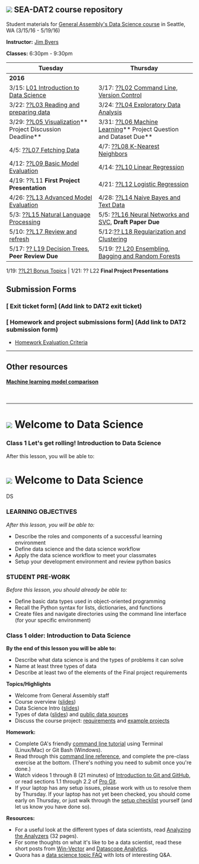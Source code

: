 
## ![](https://ga-dash.s3.amazonaws.com/production/assets/logo-9f88ae6c9c3871690e33280fcf557f33.png) SEA-DAT2 course repository

Student materials for [General Assembly's Data Science course](https://generalassemb.ly/education/data-science/seattle/) in Seattle, WA
(3/15/16 - 5/19/16)

**Instructor:** [Jim Byers](https://www.linkedin.com/profile/view?id=ADEAAAEai9UBI1CGmAPFMYpURJeL9zvxWX6xBqI)

**Classes:** 6:30pm - 9:30pm

Tuesday | Thursday
--- | ---
**2016** | 
| 3/15: [L01 Introduction to Data Science](#class-1-introduction-to-data-science) | 3/17: [??L02 Command Line, Version Control](#class-2-command-line-and-version-control)
3/22: [??L03 Reading and preparing data](#class-3-reading-and-preparing-data) | 3/24: [??L04 Exploratory Data Analysis](#class-4-exploratory-data-analysis)
3/29: [??L05 Visualization](#class-5-visualization)** Project Discussion Deadline** | 3/31: [??L06 Machine Learning](#class-6-machine-learning)** Project Question and Dataset Due**
4/5: [??L07 Fetching Data](#class-7-fetching-data) | 4/7: [??L08 K-Nearest Neighbors](#class-8-k-nearest-neighbors)
4/12: [??L09 Basic Model Evaluation](#class-9-basic-model-evaluation) | 4/14: [??L10 Linear Regression](#class-10-linear-regression)
4/19:  ??L11 **First Project Presentation** | 4/21: [??L12 Logistic Regression](#class-12-logistic-regression)
4/26: [??L13 Advanced Model Evaluation](#class-13-advanced-model-evaluation) | 4/28: [??L14 Naive Bayes and Text Data](#class-14-naive-bayes-and-text-data)
5/3: [??L15  Natural Language Processing](#class-15-natural-language-processing) | 5/5: [??L16 Neural Networks and SVC](#class-16-neural-networks-and-svc), **Draft Paper Due**
5/10: [??L17 Review and refresh](#class-17-review-and-refresh) | 5/12:[?? L18 Regularization and<br>Clustering](#class-18-regularization-and-clustering) 
5/17: [?? L19 Decision Trees](#class-19-decision-trees), **Peer Review Due** | 5/19: [ ?? L20 Ensembling, Bagging and Random Forests](#class-20-ensembling)


1/19: [??L21 Bonus Topics](#class-21-bonus-topics) | 1/21: ?? L22 **Final Project Presentations**
&nbsp;
## Submission Forms

### [      Exit ticket form]  (Add link to DAT2 exit ticket)
<!--
(https://docs.google.com/a/generalassemb.ly/forms/d/10L0tgB2X70bIHAzb1d0_4guWmCEqxavhQAHM1t1I4-Y/viewform)
-->
### [      Homework and project submissions form] (Add link to DAT2 submission form)
<!--
(https://docs.google.com/forms/d/1S82LIibhiG2olZQb2C7iboqN5rb8wB6mQLFBg992eh4/viewform?usp=send_form)
-->
* [Homework Evaluation Criteria](https://docs.google.com/spreadsheets/d/19XaVllCETEWyROSMHIShVWgUqK-kbZkvSeCzjK7yezI/edit?usp=sharing)
 &nbsp;

-----

## Other resources

<!--
#### [Machine learning estimator selection - a diagram](http://3.bp.blogspot.com/-dofu6J0sZ8o/UrctKb69QdI/AAAAAAAADfg/79ewPecn5XU/s1600/scikit-learn-flow-chart.jpg)
-->

#### [Machine learning model comparison](/other/model_comparison.md)
 &nbsp;

-----
# ![](https://ga-dash.s3.amazonaws.com/production/assets/logo-9f88ae6c9c3871690e33280fcf557f33.png) Welcome to Data Science

### Class 1  Let's get rolling! Introduction to Data Science

After this lesson, you will be able to:

# ![](https://ga-dash.s3.amazonaws.com/production/assets/logo-9f88ae6c9c3871690e33280fcf557f33.png) Welcome to Data Science 
DS

### LEARNING OBJECTIVES
*After this lesson, you will be able to:*

- Describe the roles and components of a successful learning environment
- Define data science and the data science workflow
- Apply the data science workflow to meet your classmates
- Setup your development environment and review python basics

### STUDENT PRE-WORK
*Before this lesson, you should already be able to:*

- Define basic data types used in object-oriented programming
- Recall the Python syntax for lists, dictionaries, and functions
- Create files and navigate directories using the command line interface (for your specific environment)




### Class 1  older: Introduction to Data Science

**By the end of this lesson you will be able to:**

* Describe what data science is and the types of problems it can solve
* Name at least three types of data
* Describe at least two of the elements of the Final project requirements

**Topics/Highlights**
* Welcome from General Assembly staff
* Course overview ([slides](slides/01_course_overview.pdf))
* Data Science Intro ([slides](slides/01_data_science_intro.pdf))
* Types of data ([slides](slides/01_types_of_data.pdf)) and [public data sources](project/public_data.md)
* Discuss the course project: [requirements](project/README.md) and [example projects](/project/project_examples/README.md)

**Homework:**
* Complete GA's friendly [command line tutorial](http://generalassembly.github.io/prework/command-line/#/) using Terminal (Linux/Mac) or Git Bash (Windows).
* Read through this [command line reference](code/02_command_line_basics.md), and complete the pre-class exercise at the bottom. (There's nothing you need to submit once you're done.)
* Watch videos 1 through 8 (21 minutes) of [Introduction to Git and GitHub](https://www.youtube.com/playlist?list=PL5-da3qGB5IBLMp7LtN8Nc3Efd4hJq0kD), or read sections 1.1 through 2.2 of [Pro Git](http://git-scm.com/book/en/v2).
* If your laptop has any setup issues, please work with us to resolve them by Thursday. If your laptop has not yet been checked, you should come early on Thursday, or just walk through the [setup checklist](other/setup_checklist.md) yourself (and let us know you have done so).

**Resources:**
* For a useful look at the different types of data scientists, read [Analyzing the Analyzers](http://cdn.oreillystatic.com/oreilly/radarreport/0636920029014/Analyzing_the_Analyzers.pdf) (32 pages).
* For some thoughts on what it's like to be a data scientist, read these short posts from [Win-Vector](http://www.win-vector.com/blog/2012/09/on-being-a-data-scientist/) and [Datascope Analytics](http://datascopeanalytics.com/what-we-think/2014/07/31/six-qualities-of-a-great-data-scientist).
* Quora has a [data science topic FAQ](https://www.quora.com/Data-Science) with lots of interesting Q&A.

<!--
-----

### Class 2: Command Line and Version Control

**By the end of this lesson you will be able to:**
* clone a Githib repository to your laptop
* synch your local files with your GitHub repository using git add, commit, push and pull
* use more advanced command line commands such as Grep and |

**Topics/Highlights**
* Slack tour
* Review the command line pre-class exercise ([code](code/02_command_line_basics.md))
* Git and GitHub ([slides](slides/02_git_github.pdf))
* Intermediate command line

**Homework:**
* Complete the [command line homework assignment](homework/02_command_line_chipotle.md) with the Chipotle data.
* Review the code from a [beginner](code/00_python_beginner_workshop.py) and an [intermediate](code/00_python_intermediate_workshop.py) Python workshop. If you don't feel comfortable with any of the content (excluding the "requests" and "APIs" sections), you should spend some time this weekend practicing Python:
    * [Introduction to Python](http://introtopython.org/) does a great job explaining Python essentials and includes tons of example code.
    * If you like learning from a book, [Python for Informatics](http://www.pythonlearn.com/html-270/) has useful chapters on strings, lists, and dictionaries.
    * If you prefer interactive exercises, try these lessons from [Codecademy](http://www.codecademy.com/en/tracks/python): "Python Lists and Dictionaries" and "A Day at the Supermarket".
    * If you have more time, try missions 2 and 3 from [DataQuest's Learning Python](https://www.dataquest.io/course/learning-python) course.
    * If you've already mastered these topics and want more of a challenge, try solving [Python Challenge](http://www.pythonchallenge.com/) number 1 (decoding a message) and send me your code in Slack.
* To give you a framework for thinking about your project, watch [What is machine learning, and how does it work?](https://www.youtube.com/watch?v=elojMnjn4kk) (10 minutes). (This is the [IPython notebook](other/scikit-learn_videos/01_machine_learning_intro.ipynb) shown in the video.) Alternatively, read [A Visual Introduction to Machine Learning](http://www.r2d3.us/visual-intro-to-machine-learning-part-1/), which focuses on a specific machine learning model called decision trees.
* **Optional:** Browse through some more [example student projects](/project/project_examples/README.md), which may help to inspire your own project!

**Git and Markdown Resources:**
* [Pro Git](http://git-scm.com/book/en/v2) is an excellent book for learning Git. Read the first two chapters to gain a deeper understanding of version control and basic commands.
* If you want to practice a lot of Git (and learn many more commands), [Git Immersion](http://gitimmersion.com/) looks promising.
* If you want to understand how to contribute on GitHub, you first have to understand [forks and pull requests](http://www.dataschool.io/simple-guide-to-forks-in-github-and-git/).
* [GitRef](http://gitref.org/) is my favorite reference guide for Git commands, and [Git quick reference for beginners](http://www.dataschool.io/git-quick-reference-for-beginners/) is a shorter guide with commands grouped by workflow.
* [Cracking the Code to GitHub's Growth](https://growthhackers.com/growth-studies/github) explains why GitHub is so popular among developers.
* [Markdown Cheatsheet](https://github.com/adam-p/markdown-here/wiki/Markdown-Cheatsheet) provides a thorough set of Markdown examples with concise explanations. GitHub's [Mastering Markdown](https://guides.github.com/features/mastering-markdown/) is a simpler and more attractive guide, but is less comprehensive.

**Command Line Resources:**
* If you want to go much deeper into the command line, [Data Science at the Command Line](http://shop.oreilly.com/product/0636920032823.do) is a great book. The [companion website](http://datascienceatthecommandline.com/) provides installation instructions for a "data science toolbox" (a virtual machine with many more command line tools), as well as a long reference guide to popular command line tools.
* If you want to do more at the command line with CSV files, try out [csvkit](http://csvkit.readthedocs.org/), which can be installed via `pip`.

-----

### Class 3: Reading and Preparing Data

**By the end of this lesson you will be able to:**
 * State use case where you would chose a python dictionary over a list and one case where you would choose a list over a dictionary
 * Use Python to read text file data into a program
 * Use Python to convert the data into a nested list (list of lists)

**Topics/Highlights**
* Review command line homework ([solution](homework/02_command_line_chipotle.md))
* Git and GitHub assorted tips ([slides](slides/02_git_github.pdf))
* Python:
    * Spyder interface
    * Looping exercise
    * File reading with airline safety data, code-along  ([article](http://fivethirtyeight.com/features/should-travelers-avoid-flying-airlines-that-have-had-crashes-in-the-past/), [data](data/airlines.csv), [code](code/03_file_reading.py))
    * Data preparation exercise
    * Walkthrough of Python Chipotle homework assignment ([article](http://www.nytimes.com/interactive/2015/02/17/upshot/what-do-people-actually-order-at-chipotle.html), [data](data/chipotle.tsv), [code](homework/03_python_homework_chipotle.py))

**Homework:**
* Complete the [Python homework assignment](homework/03_python_homework_chipotle.py) with the Chipotle data, add a commented Python script to your GitHub repo, and submit a link using the homework submission form. *You have until Tuesday (11/10) to complete this assignment.* (**Note:** Pandas, which is covered in class 4, should not be used for this assignment.)

**Resources:**
* [Want to understand Python's comprehensions? Think in Excel or SQL](http://blog.lerner.co.il/want-to-understand-pythons-comprehensions-think-like-an-accountant/) may be helpful if you are still confused by list comprehensions.
* [My code isn't working](http://www.tecoed.co.uk/uploads/1/4/2/4/14249012/624506_orig.png) is a great flowchart explaining how to debug Python errors.
* [PEP 8](https://www.python.org/dev/peps/pep-0008/) is Python's "classic" style guide, and is worth a read if you want to write readable code that is consistent with the rest of the Python community.
* If you want to understand Python at a deeper level, Ned Batchelder's [Loop Like A Native](http://nedbatchelder.com/text/iter.html) and [Python Names and Values](http://nedbatchelder.com/text/names1.html) are excellent presentations.

-----

### Class 4: Exploratory Data Analysis
* Pandas ([code](code/04_pandas.py)):
    * MovieLens 100k movie ratings ([data](data/u.user), [data dictionary](http://files.grouplens.org/datasets/movielens/ml-100k-README.txt), [website](http://grouplens.org/datasets/movielens/))
    * Alcohol consumption by country ([data](data/drinks.csv), [article](http://fivethirtyeight.com/datalab/dear-mona-followup-where-do-people-drink-the-most-beer-wine-and-spirits/))
    * Reports of UFO sightings ([data](data/ufo.csv), [website](http://www.nuforc.org/webreports.html))




**Homework:**
* The deadline for discussing your project ideas with an instructor is Tuesday (11/10), and your project question write-up is due Thursday (11/12).
* [Python Chipolte homework assignment](homework/03_python_homework_chipotle.py) is due next Tues before class (11/10). ([article](http://www.nytimes.com/interactive/2015/02/17/upshot/what-do-people-actually-order-at-chipotle.html), [data](data/chipotle.tsv), [code](homework/03_python_homework_chipotle.py)).  Add a commented Python script to your GitHub repo, and submit a link using the homework submission form. (**Note:** Pandas, which is covered in class 4, should not be used for this assignment.)
* Read [How Software in Half of NYC Cabs Generates $5.2 Million a Year in Extra Tips](http://iquantny.tumblr.com/post/107245431809/how-software-in-half-of-nyc-cabs-generates-5-2) for an excellent example of exploratory data analysis.
* Read [Anscombe's Quartet, and Why Summary Statistics Don't Tell the Whole Story](http://data.heapanalytics.com/anscombes-quartet-and-why-summary-statistics-dont-tell-the-whole-story/) for a classic example of why visualization is useful.

**Resources:**
* Browsing or searching the Pandas [API Reference](http://pandas.pydata.org/pandas-docs/stable/api.html) is an excellent way to locate a function even if you don't know its exact name.
* [What I do when I get a new data set as told through tweets](http://simplystatistics.org/2014/06/13/what-i-do-when-i-get-a-new-data-set-as-told-through-tweets/) is a fun (yet enlightening) look at the process of exploratory data analysis.

-----

### Class 5: Visualization
* Python homework with the Chipotle data due
* Part 2 of Exploratory Data Analysis with Pandas
 * Merging dataframes [(code)](code/05_pandas_merge_nb.py)
  * Exercise: merging Seattle Pronto Cycle Share Data Challenge tables
* Visualization with Pandas and Matplotlib [(code)](code/05_pandas_visualization_nb.py)

**Homework:**
* Your project question write-up is due on Thursday.
* Complete the [Pandas homework assignment](/homework/05_pandas_homework_imbd.py) with the [IMDb data](data/imdb_1000.csv). You have until Tuesday (11/17) to complete this assignment.
* If you're not using Anaconda, install the [Jupyter Notebook](http://jupyter.readthedocs.org/en/latest/install.html) (formerly known as the IPython Notebook) using `pip`. (The Jupyter or IPython Notebook is included with Anaconda.)

**Pandas Resources:**
* To learn more Pandas, read this [three-part tutorial](http://www.gregreda.com/2013/10/26/intro-to-pandas-data-structures/), or review these two excellent (but extremely long) notebooks on Pandas: [introduction](https://github.com/fonnesbeck/Bios8366/blob/master/notebooks/Section2_5-Introduction-to-Pandas.ipynb) and [data wrangling](https://github.com/fonnesbeck/Bios8366/blob/master/notebooks/Section2_6-Data-Wrangling-with-Pandas.ipynb).
* If you want to go really deep into Pandas (and NumPy), read the book [Python for Data Analysis](http://shop.oreilly.com/product/0636920023784.do), written by the creator of Pandas.

<!-- * This notebook demonstrates the different types of [joins in Pandas](notebooks/05_pandas_merge.ipynb), for when you need to figure out how to merge two DataFrames. 
* This is a nice, short tutorial on [pivot tables](https://beta.oreilly.com/learning/pivot-tables) in Pandas.
* For working with geospatial data in Python, [GeoPandas](http://geopandas.org/index.html) looks promising. This [tutorial](http://michelleful.github.io/code-blog/2015/04/24/sgmap/) uses GeoPandas (and scikit-learn) to build a "linguistic street map" of Singapore.

**Visualization Resources:**
* Watch [Look at Your Data](https://www.youtube.com/watch?v=coNDCIMH8bk) (18 minutes) for an excellent example of why visualization is useful for understanding your data.
* For more on Pandas plotting, read this [notebook](https://github.com/fonnesbeck/Bios8366/blob/master/notebooks/Section2_7-Plotting-with-Pandas.ipynb) or the [visualization page](http://pandas.pydata.org/pandas-docs/stable/visualization.html) from the official Pandas documentation.
* To learn how to customize your plots further, browse through this [notebook on matplotlib](https://github.com/fonnesbeck/Bios8366/blob/master/notebooks/Section2_4-Matplotlib.ipynb) or this [similar notebook](https://github.com/jrjohansson/scientific-python-lectures/blob/master/Lecture-4-Matplotlib.ipynb).
* Read [Overview of Python Visualization Tools](http://pbpython.com/visualization-tools-1.html) for a useful comparison of Matplotlib, Pandas, Seaborn, ggplot, Bokeh, Pygal, and Plotly.
* To explore different types of visualizations and when to use them, [Choosing a Good Chart](http://extremepresentation.typepad.com/files/choosing-a-good-chart-09.pdf) and [The Graphic Continuum](http://www.coolinfographics.com/storage/post-images/The-Graphic-Continuum-POSTER.jpg) are nice one-page references, and the interactive [R Graph Catalog](http://shiny.stat.ubc.ca/r-graph-catalog/) has handy filtering capabilities.
* This [PowerPoint presentation](http://www2.research.att.com/~volinsky/DataMining/Columbia2011/Slides/Topic2-EDAViz.ppt) from Columbia's Data Mining class contains lots of good advice for properly using different types of visualizations.
* [Harvard's Data Science course](http://cs109.github.io/2014/) includes an excellent lecture on [Visualization Goals, Data Types, and Statistical Graphs](http://cm.dce.harvard.edu/2015/01/14328/L03/screen_H264LargeTalkingHead-16x9.shtml) (83 minutes), for which the [slides](https://docs.google.com/file/d/0B7IVstmtIvlHLTdTbXdEVENoRzQ/edit) are also available.

-----

### Class 6: Machine Learning
**Topics/Highlights:**
* Part 2 of Visualization with Pandas and Matplotlib ([notebook](notebooks/05_pandas_visualization.ipynb))
* Brief introduction to the Jupyter/IPython Notebook
* "Human learning" exercise:
    * [ipython notebook](notebooks/06_human_learning_iris.ipynb)
    * [Iris dataset](http://archive.ics.uci.edu/ml/datasets/Iris) hosted by the UCI Machine Learning Repository
    * [Iris photo](http://sebastianraschka.com/Images/2014_python_lda/iris_petal_sepal.png)
* Introduction to machine learning

**Homework:**
* Complete the [Pandas homework assignment]. You have until Tuesday (11/17) to complete this assignment.
* **Optional:** Complete the bonus exercise listed in the [human learning notebook](notebooks/06_human_learning_iris.ipynb). It will take the place of any one homework you miss, past or future! This is due on Tues 11/17.
* If you're not using Anaconda, install [requests](http://www.python-requests.org/en/latest/user/install/) and [Beautiful Soup 4](http://www.crummy.com/software/BeautifulSoup/bs4/doc/#installing-beautiful-soup) using `pip`. (Both of these packages are included with Anaconda.)

**Machine Learning Resources:**
* For a very quick summary of the key points about machine learning, watch [What is machine learning, and how does it work?](https://www.youtube.com/watch?v=elojMnjn4kk) (10 minutes) or read the [associated notebook](https://github.com/justmarkham/scikit-learn-videos/blob/master/01_machine_learning_intro.ipynb).
* For a more in-depth introduction to machine learning, read section 2.1 (14 pages) of Hastie and Tibshirani's excellent book, [An Introduction to Statistical Learning](http://www-bcf.usc.edu/~gareth/ISL/). (It's a free PDF download!)
* The [Learning Paradigms](http://work.caltech.edu/library/014.html) video (13 minutes) from [Caltech's Learning From Data course](http://work.caltech.edu/telecourse.html) provides a nice comparison of supervised versus unsupervised learning, as well as an introduction to "reinforcement learning".
* [Real-World Active Learning](https://beta.oreilly.com/ideas/real-world-active-learning) is a readable and thorough introduction to "active learning", a variation of machine learning in which humans label only the most "important" observations.
* For a preview of some of the machine learning content we will cover during the course, read Sebastian Raschka's [overview of the supervised learning process](https://github.com/rasbt/pattern_classification/blob/master/machine_learning/supervised_intro/introduction_to_supervised_machine_learning.md).
* [Data Science, Machine Learning, and Statistics: What is in a Name?](http://www.win-vector.com/blog/2013/04/data-science-machine-learning-and-statistics-what-is-in-a-name/) discusses the differences between these (and other) terms.
* [The Emoji Translation Project](https://www.kickstarter.com/projects/fred/the-emoji-translation-project) is a really fun application of machine learning.
* Look up the [characteristics of your zip code](http://www.esri.com/landing-pages/tapestry/), and then read about the [67 distinct segments](http://doc.arcgis.com/en/esri-demographics/data/tapestry-segmentation.htm) in detail.

**IPython Notebook Resources:**
* For a recap of the IPython Notebook introduction (and a preview of scikit-learn), watch [scikit-learn and the IPython Notebook](https://www.youtube.com/watch?v=IsXXlYVBt1M) (15 minutes) or read the [associated notebook](https://github.com/justmarkham/scikit-learn-videos/blob/master/02_machine_learning_setup.ipynb).
* If you would like to learn the IPython Notebook, the official [Notebook tutorials](https://github.com/jupyter/notebook/blob/master/docs/source/examples/Notebook/Examples%20and%20Tutorials%20Index.ipynb) are useful.
* This [Reddit discussion](https://www.reddit.com/r/Python/comments/3be5z2/do_you_prefer_ipython_notebook_over_ipython/) compares the relative strengths of the IPython Notebook and Spyder.

-----

### Class 7: Fetching Data

**After this lesson you will be able to:**
* Articulate what JSON, APIs and Web scraping are and how they help us fetch data
* Retrieve data from a website using the site’s APIs
* Scrape a web page to extract data

**Topics/Highlights:**
* Pandas homework with the IMDb data due ([code](homework/05_pandas_homework_imbd.py))
* Optional "human learning" exercise with the iris data due ([code](notebooks/06_human_learning_iris.ipynb))
* Fetching data through APIs
    * [APIs - key concepts (slides)](/slides/07_APIs_and_web_scraping.pdf) and [The OMDb API - omdbapi.com](http://www.omdbapi.com/)
    * Code along - Access APIs on omdbapi.com [(code)](code/07_api.py)
     * Exercise - Retrieve US Census language stats though APIs
     * [Census.gov language statistics page with API description](http://www.census.gov/data/developers/data-sets/language-stats.html)
* Grabbing data using Web scraping ([code](code/07_web_scraping.py))
    * [APIs - key concepts (slides)](/slides/07_APIs_and_web_scraping.pdf)
    * [IMDb: robots.txt](http://www.imdb.com/robots.txt)
    * [Example web page](data/example.html)
    * [IMDb: The Shawshank Redemption](http://www.imdb.com/title/tt0111161/)


**Homework:**
* **Optional:** Complete the homework exercise listed in the [web scraping code](code/07_web_scraping.py). It will take the place of any one homework you miss, past or future! This is due on Monday (11/23).
* **Optional:** If you're not using Anaconda, [install Seaborn](http://stanford.edu/~mwaskom/software/seaborn/installing.html) using `pip`. If you're using Anaconda, install Seaborn by running `conda install seaborn` at the command line. (Note that some students in past courses have had problems with Anaconda after installing Seaborn.)

**API Resources:**
* This Python script to [query the U.S. Census API](https://github.com/laurakurup/census-api) was created by a former DAT student. It's a bit more complicated than the example we used in class, it's very well commented, and it may provide a useful framework for writing your own code to query APIs.
* [Mashape](https://www.mashape.com/explore) and [Apigee](https://apigee.com/providers) allow you to explore tons of different APIs. Alternatively, a [Python API wrapper](http://www.pythonforbeginners.com/api/list-of-python-apis) is available for many popular APIs.
* The [Data Science Toolkit](http://www.datasciencetoolkit.org/) is a collection of location-based and text-related APIs.
* [API Integration in Python](https://realpython.com/blog/python/api-integration-in-python/) provides a very readable introduction to REST APIs.
* Microsoft's [Face Detection API](https://www.projectoxford.ai/demo/face#detection), which powers [How-Old.net](http://how-old.net/), is a great example of how a machine learning API can be leveraged to produce a compelling web application.

**Web Scraping Resources:**
* The [Beautiful Soup documentation](http://www.crummy.com/software/BeautifulSoup/bs4/doc/) is incredibly thorough, but is hard to use as a reference guide. However, the section on [specifying a parser](http://www.crummy.com/software/BeautifulSoup/bs4/doc/#specifying-the-parser-to-use) may be helpful if Beautiful Soup appears to be parsing a page incorrectly.
* For more Beautiful Soup examples and tutorials, see [Web Scraping 101 with Python](http://www.gregreda.com/2013/03/03/web-scraping-101-with-python/), a former DAT student's well-commented notebook on [scraping Craigslist](https://github.com/Alexjmsherman/DataScience_GeneralAssembly/blob/master/Final_Project/1.%20Final_Project_Data%20Scraping.ipynb), this [notebook](http://web.stanford.edu/~zlotnick/TextAsData/Web_Scraping_with_Beautiful_Soup.html) from Stanford's Text As Data course, and this [notebook](https://github.com/cs109/2014/blob/master/lectures/2014_09_23-lecture/data_scraping_transcript.ipynb) and associated [video](http://cm.dce.harvard.edu/2015/01/14328/L07/screen_H264LargeTalkingHead-16x9.shtml) from Harvard's Data Science course.
* For a much longer web scraping tutorial covering Beautiful Soup, lxml, XPath, and Selenium, watch [Web Scraping with Python](https://www.youtube.com/watch?v=p1iX0uxM1w8) (3 hours 23 minutes) from PyCon 2014. The [slides](https://docs.google.com/presentation/d/1uHM_esB13VuSf7O1ScGueisnrtu-6usGFD3fs4z5YCE/edit#slide=id.p) and [code](https://github.com/kjam/python-web-scraping-tutorial) are also available.
* For more complex web scraping projects, [Scrapy](http://scrapy.org/) is a popular application framework that works with Python. It has excellent [documentation](http://doc.scrapy.org/en/1.0/index.html), and here's a [tutorial](https://github.com/rdempsey/ddl-data-wrangling) with detailed slides and code.
* [robotstxt.org](http://www.robotstxt.org/robotstxt.html) has a concise explanation of how to write (and read) the `robots.txt` file.
* [import.io](https://import.io/) and [Kimono](https://www.kimonolabs.com/) claim to allow you to scrape websites without writing any code.
* [How a Math Genius Hacked OkCupid to Find True Love](http://www.wired.com/2014/01/how-to-hack-okcupid/all/) and [How Netflix Reverse Engineered Hollywood](http://www.theatlantic.com/technology/archive/2014/01/how-netflix-reverse-engineered-hollywood/282679/?single_page=true) are two fun examples of how web scraping has been used to build interesting datasets.

-----

### Class 8: K-Nearest Neighbors
* Part 2 - Grabbing more data using Web scraping ([code](code/07_web_scraping.py))
    * [Web sraping - key concepts (slides)](/slides/07_APIs_and_web_scraping.pdf)
    * [IMDb: The Shawshank Redemption](http://www.imdb.com/title/tt0111161/)
* K-nearest neighbors (KNN) and scikit-learn ([notebook](notebooks/08_knn_sklearn.ipynb))
* Exercise with NBA player data ([notebook](notebooks/08_nba_knn.ipynb), [data](/data/NBA_players_2015.csv), [data dictionary](/slides/07_nba_paper.pdf))


**Homework:**
* Quick Pandas exercise ([notebook](notebooks/08_pandas_review.ipynb)).  Complete this exercise to sharpen your understanding of dataframes.
* Reading assignment on the [bias-variance tradeoff](homework/09_bias_variance.md)
* Read Kevin's [introduction to reproducibility](http://www.dataschool.io/reproducibility-is-not-just-for-researchers/), read Jeff Leek's [guide to creating a reproducible analysis](https://github.com/jtleek/datasharing), and watch this related [Colbert Report video](http://thecolbertreport.cc.com/videos/dcyvro/austerity-s-spreadsheet-error) (8 minutes).
* Work on your project... your first project presentation is in less than two weeks!

**KNN Resources:**
* For a recap of the key points about KNN and scikit-learn, watch [Getting started in scikit-learn with the famous iris dataset](https://www.youtube.com/watch?v=hd1W4CyPX58) (15 minutes) and [Training a machine learning model with scikit-learn](https://www.youtube.com/watch?v=RlQuVL6-qe8) (20 minutes).
* KNN supports [distance metrics](http://scikit-learn.org/stable/modules/generated/sklearn.neighbors.DistanceMetric.html) other than Euclidean distance, such as [Mahalanobis distance](http://stats.stackexchange.com/questions/62092/bottom-to-top-explanation-of-the-mahalanobis-distance), which [takes the scale of the data into account](http://blogs.sas.com/content/iml/2012/02/15/what-is-mahalanobis-distance.html).
* [A Detailed Introduction to KNN](https://saravananthirumuruganathan.wordpress.com/2010/05/17/a-detailed-introduction-to-k-nearest-neighbor-knn-algorithm/) is a bit dense, but provides a more thorough introduction to KNN and its applications.
* This lecture on [Image Classification](http://cs231n.github.io/classification/) shows how KNN could be used for detecting similar images, and also touches on topics we will cover in future classes (hyperparameter tuning and cross-validation).
* Some applications for which KNN is well-suited are [object recognition](http://vlm1.uta.edu/~athitsos/nearest_neighbors/), [satellite image enhancement](http://land.umn.edu/documents/FS6.pdf), [document categorization](http://www.ceng.metu.edu.tr/~e120321/paper.pdf), and [gene expression analysis](http://citeseerx.ist.psu.edu/viewdoc/summary?doi=10.1.1.208.993).

**Seaborn Resources:**
* To get started with Seaborn for visualization, the official website has a series of [detailed tutorials](http://web.stanford.edu/~mwaskom/software/seaborn/tutorial.html) and an [example gallery](http://web.stanford.edu/~mwaskom/software/seaborn/examples/index.html).
* [Data visualization with Seaborn](https://beta.oreilly.com/learning/data-visualization-with-seaborn) is a quick tour of some of the popular types of Seaborn plots.
* [Visualizing Google Forms Data with Seaborn](http://pbpython.com/pandas-google-forms-part2.html) and [How to Create NBA Shot Charts in Python](http://savvastjortjoglou.com/nba-shot-sharts.html) are both good examples of Seaborn usage on real-world data.

-----

### Class 9: Basic Model Evaluation
* Optional web scraping homework due ([solution](code/07_web_scraping.py#L136))
* Reproducibility
    * Discuss assigned readings: [introduction](http://www.dataschool.io/reproducibility-is-not-just-for-researchers/), [Colbert Report video](http://thecolbertreport.cc.com/videos/dcyvro/austerity-s-spreadsheet-error), [cabs article](http://iquantny.tumblr.com/post/107245431809/how-software-in-half-of-nyc-cabs-generates-5-2), [Tweet](https://twitter.com/jakevdp/status/519563939177197571), [creating a reproducible analysis](https://github.com/jtleek/datasharing)
    * Examples: [Classic rock](https://github.com/fivethirtyeight/data/tree/master/classic-rock), [student project 1](https://github.com/jwknobloch/DAT4_final_project), [student project 2](https://github.com/justmarkham/DAT4-students/tree/master/Jonathan_Bryan/Project_Files)
* Discuss the reading assignment on the [bias-variance tradeoff](homework/09_bias_variance.md)
* * Exploring the bias-variance tradeoff ([notebook](notebooks/08_bias_variance.ipynb)) 
* Model evaluation using train/test split ([notebook](notebooks/09_model_evaluation.ipynb))
* Exploring the scikit-learn documentation: [module reference](http://scikit-learn.org/stable/modules/classes.html), [user guide](http://scikit-learn.org/stable/user_guide.html), class and function documentation

**Homework:**
* Watch [Data science in Python](https://www.youtube.com/watch?v=3ZWuPVWq7p4) (35 minutes) for an introduction to linear regression (and a review of other course content), or at the very least, read through the [associated notebook](https://github.com/justmarkham/scikit-learn-videos/blob/master/06_linear_regression.ipynb).
* **Optional:** For another introduction to linear regression, watch [The Easiest Introduction to Regression Analysis](https://www.youtube.com/watch?v=k_OB1tWX9PM) (14 minutes).

**Model Evaluation Resources:**
* For a recap of some of the key points from today's lesson, watch [Comparing machine learning models in scikit-learn](https://www.youtube.com/watch?v=0pP4EwWJgIU) (27 minutes).
* For another explanation of training error versus testing error, the bias-variance tradeoff, and train/test split (also known as the "validation set approach"), watch Hastie and Tibshirani's video on [estimating prediction error](https://www.youtube.com/watch?v=_2ij6eaaSl0&t=2m34s) (12 minutes, starting at 2:34).
* Caltech's Learning From Data course includes a fantastic video on [visualizing bias and variance](http://work.caltech.edu/library/081.html) (15 minutes).
* [Random Test/Train Split is Not Always Enough](http://www.win-vector.com/blog/2015/01/random-testtrain-split-is-not-always-enough/) explains why random train/test split may not be a suitable model evaluation procedure if your data has a significant time element.

**Reproducibility Resources:**
* [What We've Learned About Sharing Our Data Analysis](https://source.opennews.org/en-US/articles/what-weve-learned-about-sharing-our-data-analysis/) includes tips from BuzzFeed News about how to publish a reproducible analysis.
* [Software development skills for data scientists](http://treycausey.com/software_dev_skills.html) discusses the importance of writing functions and proper code comments (among other skills), which are highly useful for creating a reproducible analysis.
* [Data science done well looks easy - and that is a big problem for data scientists](http://simplystatistics.org/2015/03/17/data-science-done-well-looks-easy-and-that-is-a-big-problem-for-data-scientists/) explains how a reproducible analysis demonstrates all of the work that goes into proper data science.

-----

### Class 10: Linear Regression
* Machine learning exercise ([article](http://blog.dominodatalab.com/10-interesting-uses-of-data-science/))
* Linear regression ([notebook](notebooks/10_linear_regression.ipynb))
    * [Capital Bikeshare dataset](data/bikeshare.csv) used in a Kaggle competition
    * [Data dictionary](https://www.kaggle.com/c/bike-sharing-demand/data)
* Why we should examine data well before building a model: Anscombes_Quartet [(notebook)](notebooks/10_Anscombes_Quartet.ipynb)
* Feature engineering example: [Predicting User Engagement in Corporate Collaboration Network](https://github.com/mikeyea/DAT7_project/blob/master/final%20project/Class_Presention_MYea.ipynb)

**Homework:**
* Your first project presentation is on Thursday (12/3)! Please submit a link to your project repository (with slides, code, data, and visualizations) by 6pm on Tuesday.
* Complete the [homework assignment](homework/10_yelp_votes_homework.ipynb) with the [Yelp data](data/yelp.csv). This is due on Tuesday (12/8).

**Linear Regression Resources:**
* To go much more in-depth on linear regression, read Chapter 3 of [An Introduction to Statistical Learning](http://www-bcf.usc.edu/~gareth/ISL/). Alternatively, watch the [related videos](http://www.dataschool.io/15-hours-of-expert-machine-learning-videos/) or read Kevin Markhams [quick reference guide](http://www.dataschool.io/applying-and-interpreting-linear-regression/) to the key points in that chapter.
* This [introduction to linear regression](http://people.duke.edu/~rnau/regintro.htm) is more detailed and mathematically thorough, and includes lots of good advice.
* This is a relatively quick post on the [assumptions of linear regression](http://pareonline.net/getvn.asp?n=2&v=8).
* Setosa has an [interactive visualization](http://setosa.io/ev/ordinary-least-squares-regression/) of linear regression.

<!--
* For a brief introduction to confidence intervals, hypothesis testing, p-values, and R-squared, as well as a comparison between scikit-learn code and [Statsmodels](http://statsmodels.sourceforge.net/) code, read my [DAT7 lesson on linear regression](https://github.com/justmarkham/DAT7/blob/master/notebooks/10_linear_regression.ipynb). 

* Here is a useful explanation of [confidence intervals](http://www.quora.com/What-is-a-confidence-interval-in-laymans-terms/answer/Michael-Hochster) from Quora.
* [Hypothesis Testing: The Basics](http://20bits.com/article/hypothesis-testing-the-basics) provides a nice overview of the topic, and John Rauser's talk on [Statistics Without the Agonizing Pain](https://www.youtube.com/watch?v=5Dnw46eC-0o) (12 minutes) gives a great explanation of how the null hypothesis is rejected.
* Earlier this year, a major scientific journal banned the use of p-values:
    * Scientific American has a nice [summary](http://www.scientificamerican.com/article/scientists-perturbed-by-loss-of-stat-tools-to-sift-research-fudge-from-fact/) of the ban.
    * This [response](http://www.nature.com/news/statistics-p-values-are-just-the-tip-of-the-iceberg-1.17412) to the ban in Nature argues that "decisions that are made earlier in data analysis have a much greater impact on results".
    * Andrew Gelman has a readable [paper](http://www.stat.columbia.edu/~gelman/research/unpublished/p_hacking.pdf) in which he argues that "it's easy to find a p < .05 comparison even if nothing is going on, if you look hard enough".
    * [Science Isn't Broken](http://fivethirtyeight.com/features/science-isnt-broken/) includes a neat tool that allows you to "p-hack" your way to "statistically significant" results.
* [Accurately Measuring Model Prediction Error](http://scott.fortmann-roe.com/docs/MeasuringError.html) compares adjusted R-squared, AIC and BIC, train/test split, and cross-validation.

**Other Resources:**
* Section 3.3.1 of [An Introduction to Statistical Learning](http://www-bcf.usc.edu/~gareth/ISL/) (4 pages) has a great explanation of dummy encoding for categorical features.
* Kaggle has some nice [visualizations of the bikeshare data](https://www.kaggle.com/c/bike-sharing-demand/scripts?outputType=Visualization) we used today.

-----


### Class 11: First Project Presentation
* Project presentations!

**Homework:**
* Watch Rahul Patwari's videos on [probability](https://www.youtube.com/watch?v=o4QmoNfW3bI) (5 minutes) and [odds](https://www.youtube.com/watch?v=GxbXQjX7fC0) (8 minutes) if you're not comfortable with either of those terms.
* Read these excellent articles from BetterExplained: [An Intuitive Guide To Exponential Functions & e](http://betterexplained.com/articles/an-intuitive-guide-to-exponential-functions-e/) and [Demystifying the Natural Logarithm (ln)](http://betterexplained.com/articles/demystifying-the-natural-logarithm-ln/). Then, review this [brief summary](notebooks/12_e_log_examples.ipynb) of exponential functions and logarithms.

-----

### Class 12: Logistic Regression
* Yelp votes homework due ([notebook](homework/10_yelp_votes_homework.ipynb))
* Logistic regression ([notebook](notebooks/12_logistic_regression.ipynb))
    * [Glass identification dataset](https://archive.ics.uci.edu/ml/datasets/Glass+Identification)
* Exercise with Titanic data ([notebook](notebooks/12_titanic_confusion.ipynb), [data](data/titanic.csv), [data dictionary](https://www.kaggle.com/c/titanic/data))
* Confusion matrix ([slides](slides/12_confusion_matrix.pdf), [notebook](notebooks/12_titanic_confusion.ipynb))

**Homework:**
* If you aren't yet comfortable with all of the confusion matrix terminology, watch Rahul Patwari's videos on [Intuitive sensitivity and specificity](https://www.youtube.com/watch?v=U4_3fditnWg) (9 minutes) and [The tradeoff between sensitivity and specificity](https://www.youtube.com/watch?v=vtYDyGGeQyo) (13 minutes).
* Video/reading assignment on [ROC curves and AUC](homework/13_roc_auc.md)
* Video/reading assignment on [cross-validation](homework/13_cross_validation.md)

**Logistic Regression Resources:**
* To go deeper into logistic regression, read the first three sections of Chapter 4 of [An Introduction to Statistical Learning](http://www-bcf.usc.edu/~gareth/ISL/), or watch the [first three videos](http://www.dataschool.io/15-hours-of-expert-machine-learning-videos/) (30 minutes) from that chapter.
* For a math-ier explanation of logistic regression, watch the first seven videos (71 minutes) from week 3 of Andrew Ng's [machine learning course](https://www.coursera.org/learn/machine-learning/home/info), or read the [related lecture notes](http://www.holehouse.org/mlclass/06_Logistic_Regression.html) compiled by a student.
* For more on interpreting logistic regression coefficients, read this excellent [guide](http://www.ats.ucla.edu/stat/mult_pkg/faq/general/odds_ratio.htm) by UCLA's IDRE and these [lecture notes](http://www.unm.edu/~schrader/biostat/bio2/Spr06/lec11.pdf) from the University of New Mexico.
* The scikit-learn documentation has a nice [explanation](http://scikit-learn.org/stable/modules/calibration.html) of what it means for a predicted probability to be calibrated.
* [Supervised learning superstitions cheat sheet](http://ryancompton.net/assets/ml_cheat_sheet/supervised_learning.html) is a very nice comparison of four classifiers we cover in the course (logistic regression, decision trees, KNN, Naive Bayes) and one classifier we do not cover (Support Vector Machines).

**Confusion Matrix Resources:**
* Kevin Markham's [simple guide to confusion matrix terminology](http://www.dataschool.io/simple-guide-to-confusion-matrix-terminology/) may be useful to you as a reference.
* This blog post about [Amazon Machine Learning](https://aws.amazon.com/blogs/aws/amazon-machine-learning-make-data-driven-decisions-at-scale/) contains a neat [graphic](https://media.amazonwebservices.com/blog/2015/ml_adjust_model_1.png) showing how classification threshold affects different evaluation metrics.
* This notebook (from another DAT course) explains [how to calculate "expected value"](https://github.com/podopie/DAT18NYC/blob/master/classes/13-expected_value_cost_benefit_analysis.ipynb) from a confusion matrix by treating it as a cost-benefit matrix.

-----

### Class 13: Advanced Model Evaluation
* Data preparation ([notebook](notebooks/13_advanced_model_evaluation.ipynb))
    * Handling missing values
    * Handling categorical features (review)
* ROC curves and AUC
    * Discuss the [video/reading assignment](homework/13_roc_auc.md)
    * Exercise: drawing an ROC curve ([slides](slides/13_drawing_roc.pdf))
    * Return to the main notebook
* Cross-validation
    * Discuss the [video/reading assignment](homework/13_cross_validation.md) and associated [notebook](notebooks/13_cross_validation.ipynb)
    * Return to the main notebook
* Exercise with bank marketing data ([notebook](notebooks/13_bank_exercise.ipynb), [data](data/bank-additional.csv), [data dictionary](https://archive.ics.uci.edu/ml/datasets/Bank+Marketing))

**Homework:**
* Reading assignment on [spam filtering](homework/14_spam_filtering.md)
* Read these [Introduction to Probability](https://docs.google.com/presentation/d/1cM2dVbJgTWMkHoVNmYlB9df6P2H8BrjaqAcZTaLe9dA/edit#slide=id.gfc3caad2_00) slides, or skim section 2.1 of the [OpenIntro Statistics textbook](https://www.openintro.org/stat/textbook.php?stat_book=os) (12 pages). Pay specific attention to the following terms: probability, mutually exclusive, sample space, independent.
* **Optional:** Try to gain an understanding of conditional probability from this [visualization](http://setosa.io/conditional/).
* **Optional:** For an intuitive introduction to Bayes' theorem, read these posts on [wealth and happiness](http://www.quora.com/What-is-an-intuitive-explanation-of-Bayes-Rule/answer/Michael-Hochster), [ducks](https://planspacedotorg.wordpress.com/2014/02/23/bayes-rule-for-ducks/), or [legos](http://www.countbayesie.com/blog/2015/2/18/bayes-theorem-with-lego).

**ROC Resources:**
* Rahul Patwari has a great video on [ROC Curves](https://www.youtube.com/watch?v=21Igj5Pr6u4) (12 minutes).
* [An introduction to ROC analysis](http://people.inf.elte.hu/kiss/13dwhdm/roc.pdf) is a very readable paper on the topic.
* ROC curves can be used across a wide variety of applications, such as [comparing different feature sets](http://research.microsoft.com/pubs/205472/aisec10-leontjeva.pdf) for detecting fraudulent Skype users, and [comparing different classifiers](http://www.cse.ust.hk/nevinZhangGroup/readings/yi/Bradley_PR97.pdf) on a number of popular datasets.

**Cross-Validation Resources:**
* For more on cross-validation, read section 5.1 of [An Introduction to Statistical Learning](http://www-bcf.usc.edu/~gareth/ISL/) (11 pages) or watch the related videos: [K-fold and leave-one-out cross-validation](https://www.youtube.com/watch?v=nZAM5OXrktY) (14 minutes), [cross-validation the right and wrong ways](https://www.youtube.com/watch?v=S06JpVoNaA0) (10 minutes).
* If you want to understand the different variations of cross-validation, this [paper](http://www.jcheminf.com/content/pdf/1758-2946-6-10.pdf) examines and compares them in detail.
* To learn how to use [GridSearchCV and RandomizedSearchCV](http://scikit-learn.org/stable/modules/grid_search.html) for parameter tuning, watch [How to find the best model parameters in scikit-learn](https://www.youtube.com/watch?v=Gol_qOgRqfA) (28 minutes) or read the [associated notebook](https://github.com/justmarkham/scikit-learn-videos/blob/master/08_grid_search.ipynb).

**Other Resources:**
* scikit-learn has extensive documentation on [model evaluation](http://scikit-learn.org/stable/modules/model_evaluation.html).
* [Counterfactual evaluation of machine learning models](https://www.youtube.com/watch?v=QWCSxAKR-h0) (45 minutes) is an excellent talk about the sophisticated way in which Stripe evaluates its fraud detection model. (These are the associated [slides](http://www.slideshare.net/MichaelManapat/counterfactual-evaluation-of-machine-learning-models).)
* [Visualizing Machine Learning Thresholds to Make Better Business Decisions](http://blog.insightdatalabs.com/visualizing-classifier-thresholds/) demonstrates how visualizing precision, recall, and "queue rate" at different thresholds can help you to maximize the business value of your classifier.

-----

### Class 14: Naive Bayes and Text Data
* Conditional probability and Bayes' theorem
    * [Slides](slides/14_bayes_theorem.pdf) (adapted from [Visualizing Bayes' theorem](http://oscarbonilla.com/2009/05/visualizing-bayes-theorem/))
    * Applying Bayes' theorem to iris classification ([notebook](notebooks/14_bayes_theorem_iris.ipynb))
* Naive Bayes classification
    * [Slides](slides/14_naive_bayes.pdf)
    * Spam filtering example ([notebook](notebooks/14_naive_bayes_spam.ipynb))
* Applying Naive Bayes to text data in scikit-learn ([notebook](notebooks/14_text_data_sklearn.ipynb))
    * [CountVectorizer](http://scikit-learn.org/stable/modules/generated/sklearn.feature_extraction.text.CountVectorizer.html) documentation
    * SMS messages: [data](data/sms.tsv), [data dictionary](https://archive.ics.uci.edu/ml/datasets/SMS+Spam+Collection)

**Homework:**
* Complete this new [homework assignment](homework/14_yelp_review_text.md) with the [Yelp data](data/yelp.csv). This is due on Tuesday (12/22).
* Confirm that you have [TextBlob](https://textblob.readthedocs.org/) installed by running `import textblob` from within your preferred Python environment. If it's not installed, run `pip install textblob` at the command line (not from within Python).

**Resources:**
* Sebastian Raschka's article on [Naive Bayes and Text Classification](http://sebastianraschka.com/Articles/2014_naive_bayes_1.html) covers the conceptual material from today's class in much more detail.
* For more on conditional probability, read these [slides](https://docs.google.com/presentation/d/1psUIyig6OxHQngGEHr3TMkCvhdLInnKnclQoNUr4G4U/edit#slide=id.gfc69f484_00), or read section 2.2 of the [OpenIntro Statistics textbook](https://www.openintro.org/stat/textbook.php?stat_book=os) (15 pages).
* For an intuitive explanation of Naive Bayes classification, read this post on [airport security](http://www.quora.com/In-laymans-terms-how-does-Naive-Bayes-work/answer/Konstantin-Tt).
* For more details on Naive Bayes classification, Wikipedia has two excellent articles ([Naive Bayes classifier](http://en.wikipedia.org/wiki/Naive_Bayes_classifier) and [Naive Bayes spam filtering](http://en.wikipedia.org/wiki/Naive_Bayes_spam_filtering)), and Cross Validated has a good [Q&A](http://stats.stackexchange.com/questions/21822/understanding-naive-bayes).
* When applying Naive Bayes classification to a dataset with continuous features, it is better to use [GaussianNB](http://scikit-learn.org/stable/modules/generated/sklearn.naive_bayes.GaussianNB.html) rather than [MultinomialNB](http://scikit-learn.org/stable/modules/generated/sklearn.naive_bayes.MultinomialNB.html). This [notebook](notebooks/14_types_of_naive_bayes.ipynb) compares their performances on such a dataset. Wikipedia has a short [description](https://en.wikipedia.org/wiki/Naive_Bayes_classifier#Gaussian_naive_Bayes) of Gaussian Naive Bayes, as well as an excellent [example](https://en.wikipedia.org/wiki/Naive_Bayes_classifier#Sex_classification) of its usage.
* These [slides](http://www.umiacs.umd.edu/~jbg/teaching/DATA_DIGGING/lecture_05.pdf) from the University of Maryland provide more mathematical details on both logistic regression and Naive Bayes, and also explain how Naive Bayes is actually a "special case" of logistic regression.
* Andrew Ng has a [paper](http://ai.stanford.edu/~ang/papers/nips01-discriminativegenerative.pdf) comparing the performance of logistic regression and Naive Bayes across a variety of datasets.
* If you enjoyed Paul Graham's article, you can read [his follow-up article](http://www.paulgraham.com/better.html) on how he improved his spam filter and this [related paper](http://www.merl.com/publications/docs/TR2004-091.pdf) about state-of-the-art spam filtering in 2004.
* Yelp has found that Naive Bayes is more effective than Mechanical Turks at [categorizing businesses](http://engineeringblog.yelp.com/2011/02/towards-building-a-high-quality-workforce-with-mechanical-turk.html).

-----

### Class 15: Natural Language Processing
* Natural language processing ([notebook](notebooks/15_natural_language_processing.ipynb))
 * Vectorization/Tokenization
 * Stopword Removal
 * Other CountVectorizer options
 * Intro to [TextBlob](https://textblob.readthedocs.org/en/dev/)
  * Stemming and Lemmatization
  * Term Frequency-Inverse Document Frequency (TF-IDF)
  *  Using TF-IDF to Summarize a Yelp Review
  *  Sentiment Analysis
* Overview of how Kaggle competitions work ([slides](slides/16_kaggle.pdf))

<!--
* Introduction to our [Kaggle competition](https://inclass.kaggle.com/c/dat8-stack-overflow)
    * Create a Kaggle account, join the competition using the invitation link, download the sample submission, and then submit the sample submission (which will require SMS account verification).
    
**Homework:**
* **Your draft paper is due on Thursday (12/22)!** Please submit a link to your project repository (with paper, code, data, and visualizations) before class
* The [homework assignment](homework/14_yelp_review_text_homework.ipynb) with the [Yelp data](data/yelp.csv) is due on Tuesday (12/22)
* Watch [Kaggle: How it Works](https://www.youtube.com/watch?v=PoD84TVdD-4) (4 minutes) for a brief overview of the Kaggle competiton platform

<!--
* Watch [Kaggle: How it Works](https://www.youtube.com/watch?v=PoD84TVdD-4) (4 minutes) for a brief overview of the Kaggle platform.

* Download the competition files, move them to the `DAT8/data` directory, and make sure you can open the CSV files using Pandas. If you have any problems opening the files, you probably need to turn off real-time virus scanning (especially Microsoft Security Essentials).

* **Optional:** Come up with some theories about which features might be relevant to predicting the response, and then explore the data to see if those theories appear to be true.
* **Optional:** Watch Kevin Markum's [project presentation video](https://www.youtube.com/watch?v=HGr1yQV3Um0) (16 minutes) for a tour of the end-to-end machine learning process for a Kaggle competition, including feature engineering.
-->
<!--
(Or, just read through the [slides](https://speakerdeck.com/justmarkham/allstate-purchase-prediction-challenge-on-kaggle).)

**NLP Resources:**
* If you want to learn a lot more NLP, check out the excellent [video lectures](https://class.coursera.org/nlp/lecture) and [slides](http://web.stanford.edu/~jurafsky/NLPCourseraSlides.html) from this [Coursera course](https://www.coursera.org/course/nlp) (which is no longer being offered).
* This slide deck defines many of the [key NLP terms](https://github.com/ga-students/DAT_SF_9/blob/master/16_Text_Mining/DAT9_lec16_Text_Mining.pdf).
* [Natural Language Processing with Python](http://www.nltk.org/book/) is the most popular book for going in-depth with the [Natural Language Toolkit](http://www.nltk.org/) (NLTK).
* [A Smattering of NLP in Python](https://github.com/charlieg/A-Smattering-of-NLP-in-Python/blob/master/A%20Smattering%20of%20NLP%20in%20Python.ipynb) provides a nice overview of NLTK

<!-- , as does this [notebook from DAT5](https://github.com/justmarkham/DAT5/blob/master/notebooks/14_nlp.ipynb).
* [spaCy](http://spacy.io/) is a newer Python library for text processing that is focused on performance (unlike NLTK).
* If you want to get serious about NLP, [Stanford CoreNLP](http://nlp.stanford.edu/software/corenlp.shtml) is a suite of tools (written in Java) that is highly regarded.
* When working with a large text corpus in scikit-learn, [HashingVectorizer](http://scikit-learn.org/stable/modules/feature_extraction.html#vectorizing-a-large-text-corpus-with-the-hashing-trick) is a useful alternative to CountVectorizer.
* [Automatically Categorizing Yelp Businesses](http://engineeringblog.yelp.com/2015/09/automatically-categorizing-yelp-businesses.html) discusses how Yelp uses NLP and scikit-learn to solve the problem of uncategorized businesses.
* [Modern Methods for Sentiment Analysis](http://districtdatalabs.silvrback.com/modern-methods-for-sentiment-analysis) shows how "word vectors" can be used for more accurate sentiment analysis.
* [Identifying Humorous Cartoon Captions](http://www.cs.huji.ac.il/~dshahaf/pHumor.pdf) is a readable paper about identifying funny captions submitted to the New Yorker Caption Contest.

<!--
* [DC Natural Language Processing](http://www.meetup.com/DC-NLP/) is an active Meetup group in our local area.


-----

### Class 16: Neural Networks and SVC
* Artificial Neural Networks (ANN)
 * [slides](slides/16_nn_svm.pdf)
 * [notebook](notebook/16_nn_svc.ipynb)
* SVC (Support Vector Classifier)
 * [slides](slides/16_nn_svm.pdf)
 * [notebook](notebook/16_nn_svc.ipynb)


**SVC resources**
* For a more in-depth inderstanding of Support Vector Machines and SVC, read Chapter 9 of Hastie and Tibshirani's excellent book, [An Introduction to Statistical Learning](http://www-bcf.usc.edu/~gareth/ISL/). (It's a free PDF download!)
* SVC videos by the authors of An Introduction to Statistical Learning can be found [here](http://www.dataschool.io/15-hours-of-expert-machine-learning-videos/).

**ANN resources**
* For a more background of on Artificial Neural Networks view this series.  It describes the logic behind ANN from a low level logic step by step point of view: 
 * Part 1 https://www.youtube.com/watch?v=bxe2T-V8XRs
 * Part 2 https://www.youtube.com/watch?v=UJwK6jAStmg
 * Part 3 https://www.youtube.com/watch?v=5u0jaA3qAGk
 * Part 4 https://www.youtube.com/watch?v=GlcnxUlrtek
 * Part 5 https://www.youtube.com/watch?v=pHMzNW8Agq4
 * Part 6 https://www.youtube.com/watch?v=9KM9Td6RVgQ
 * Part 7 https://www.youtube.com/watch?v=S4ZUwgesjS8

**Kaggle Resources:**
* [Specialist Knowledge Is Useless and Unhelpful](http://www.slate.com/articles/health_and_science/new_scientist/2012/12/kaggle_president_jeremy_howard_amateurs_beat_specialists_in_data_prediction.html) is a brief interview with Jeremy Howard (past president of Kaggle) in which he argues that data science skills are much more important than domain expertise for creating effective predictive models.
* [Getting in Shape for the Sport of Data Science](https://www.youtube.com/watch?v=kwt6XEh7U3g) (74 minutes), also by Jeremy Howard, contains a lot of tips for competitive machine learning.
* [Learning from the best](http://blog.kaggle.com/2014/08/01/learning-from-the-best/) is an excellent blog post covering top tips from Kaggle Masters on how to do well on Kaggle.
* [Feature Engineering Without Domain Expertise](https://www.youtube.com/watch?v=bL4b1sGnILU) (17 minutes), a talk by Kaggle Master Nick Kridler, provides some simple advice about how to iterate quickly and where to spend your time during a Kaggle competition.
* These examples may help you to better understand the process of feature engineering: predicting the number of [passengers at a train station](https://medium.com/@chris_bour/french-largest-data-science-challenge-ever-organized-shows-the-unreasonable-effectiveness-of-open-8399705a20ef), identifying [fraudulent users of an online store](https://docs.google.com/presentation/d/1UdI5NY-mlHyseiRVbpTLyvbrHxY8RciHp5Vc-ZLrwmU/edit#slide=id.p), identifying [bots in an online auction](https://www.kaggle.com/c/facebook-recruiting-iv-human-or-bot/forums/t/14628/share-your-secret-sauce), predicting who will [subscribe to the next season of an orchestra](http://blog.kaggle.com/2015/01/05/kaggle-inclass-stanfords-getting-a-handel-on-data-science-winners-report/), and evaluating the [quality of e-commerce search engine results](http://blog.kaggle.com/2015/07/22/crowdflower-winners-interview-3rd-place-team-quartet/).
* [Our perfect submission](https://www.kaggle.com/c/restaurant-revenue-prediction/forums/t/13950/our-perfect-submission) is a fun read about how great performance on the [public leaderboard](https://www.kaggle.com/c/restaurant-revenue-prediction/leaderboard/public) does not guarantee that a model will generalize to new data.
* [10 things I wish I knew... about Machine Learning Competitions](http://people.inf.ethz.ch/jaggim/meetup/slides/ML-meetup-9-vonRohr-kaggle.pdf) contains a great set of tips, many of which are good tips for non-competition machine learning model development as well.

-----

### Class 17: Review and refresh
* Data science intro 	
 * [L01 Introduction to Data Science](#class-1-introduction-to-data-science)
 	* **Data Science workflow ([slides](slides/01_data_science_intro.pdf))**
 * [L02 Command Line, Version Control](#class-2-command-line-and-version-control)	
* Acquiring and preparing data	
 * [L03 Reading and preparing data](#class-3-reading-and-preparing-data)	
 * [L07 Fetching Data](#class-7-fetching-data)	
* Evaluating datasets with attributes and methods	
 * [L04 Exploratory Data Analysis](#class-4-exploratory-data-analysis)	
  * **Exercise with dataframe attributes and methods: ([code](code/04_pandas.py))**
	  * MovieLens 100k movie ratings ([data](data/u.user), [data dictionary](http://files.grouplens.org/datasets/movielens/ml-100k-README.txt), [website](http://grouplens.org/datasets/movielens/))
* Visualization	
 * [L05 Visualization](#class-5-visualization)	
	 * **Visualization with Pandas and Matplotlib ([notebook](notebooks/05_pandas_visualization.ipynb))**
* Machine Learning
	* **Supervised or unsupervised, continuous or categorical ([slides](slides/06_machine_learning.pdf))**
	* [L06 Machine Learning](#class-6-machine-learning)	
* Predictive models
	* **Excercise: Choose appropriate estimators**
	* Supervised - predict continuous values
		* [L10 Linear Regression](#class-10-linear-regression)
	* Supervised Classifiers - predict a label
 		* [L08 K-Nearest Neighbors](#class-8-k-nearest-neighbors)	
 		* [L12 Logistic Regression](#class-12-logistic-regression)
 		* [L14 Naive Bayes and Text Data](#class-14-naive-bayes-and-text-data)
 		* [L15 Natural Language Processing](#class-15-natural-language-processing)
* Model Evaluation	
 * [L09 Basic Model Evaluation](#class-9-basic-model-evaluation)	
 * [L13 Advanced Model Evaluation](#class-13-advanced-model-evaluation)	

-----

### Class 18: Regularization and Clustering
**By the end of this lesson you will be able to:**

* Standardize features
* Cluster using K-means and DBSCAN
* Compare "how good" the clustering models are

**Topics/Highlights**

* Advanced scikit-learn ([notebook](notebooks/19_advanced_sklearn.ipynb))
    * [StandardScaler](http://scikit-learn.org/stable/modules/generated/sklearn.preprocessing.StandardScaler.html): standardizing features
    * [Pipeline](http://scikit-learn.org/stable/modules/pipeline.html): chaining steps
* Clustering ([slides](slides/19_clustering.pdf), [notebook](notebooks/19_clustering.ipynb))
    * K-means: [documentation](http://scikit-learn.org/stable/modules/generated/sklearn.cluster.KMeans.html), [visualization 1](http://tech.nitoyon.com/en/blog/2013/11/07/k-means/), [visualization 2](http://www.naftaliharris.com/blog/visualizing-k-means-clustering/)
    	* [My clustering of colors in an image.  Used a loop to generate clusters of 1 to 256 clusters. Made into an animated gif out of them.  Fun!](https://github.com/JamesByers/Cluster-analysis-of-image-RGB-colors/blob/master/Output%20Newport_seafood%20image%20and%20Animated%20GIF/Newport_seafood_k_means%2B%2B_cluster_animated.gif)
    * DBSCAN: [documentation](http://scikit-learn.org/stable/modules/generated/sklearn.cluster.DBSCAN.html), [visualization](http://www.naftaliharris.com/blog/visualizing-dbscan-clustering/)

**Homework:**
* Reread [Understanding the Bias-Variance Tradeoff](http://scott.fortmann-roe.com/docs/BiasVariance.html). (The "answers" to the [guiding questions](homework/solutions/09_bias_variance.md) have been posted and may be helpful to you.)
* **Optional:** Watch these two excellent (and related) videos from Caltech's Learning From Data course: [bias-variance tradeoff](http://work.caltech.edu/library/081.html) (15 minutes) and [regularization](http://work.caltech.edu/library/121.html) (8 minutes).

**scikit-learn Resources:**
* This is a longer example of [feature scaling](https://github.com/rasbt/pattern_classification/blob/master/preprocessing/about_standardization_normalization.ipynb) in scikit-learn, with additional discussion of the types of scaling you can use.
* [Practical Data Science in Python](http://radimrehurek.com/data_science_python/) is a long and well-written notebook that uses a few advanced scikit-learn features: pipelining, plotting a learning curve, and pickling a model.
* To learn how to use [GridSearchCV and RandomizedSearchCV](http://scikit-learn.org/stable/modules/grid_search.html) for parameter tuning, watch [How to find the best model parameters in scikit-learn](https://www.youtube.com/watch?v=Gol_qOgRqfA) (28 minutes) or read the [associated notebook](https://github.com/justmarkham/scikit-learn-videos/blob/master/08_grid_search.ipynb).
* Sebastian Raschka has a number of excellent resources for scikit-learn users, including a repository of [tutorials and examples](https://github.com/rasbt/pattern_classification), a library of machine learning [tools and extensions](http://rasbt.github.io/mlxtend/), a new [book](https://github.com/rasbt/python-machine-learning-book), and a semi-active [blog](http://sebastianraschka.com/blog/).
* scikit-learn has an incredibly active [mailing list](https://www.mail-archive.com/scikit-learn-general@lists.sourceforge.net/index.html) that is often much more useful than Stack Overflow for researching functions and asking questions.
* If you forget how to use a particular scikit-learn function that we have used in class, don't forget that this repository is fully searchable!

**Clustering Resources:**
* For a very thorough introduction to clustering, read chapter 8 (69 pages) of [Introduction to Data Mining](http://www-users.cs.umn.edu/~kumar/dmbook/index.php) (available as a free download), or browse through the chapter 8 slides.
* scikit-learn's user guide compares many different [types of clustering](http://scikit-learn.org/stable/modules/clustering.html).
* This [PowerPoint presentation](http://www2.research.att.com/~volinsky/DataMining/Columbia2011/Slides/Topic6-Clustering.ppt) from Columbia's Data Mining class provides a good introduction to clustering, including hierarchical clustering and alternative distance metrics.
* An Introduction to Statistical Learning has useful videos on [K-means clustering](https://www.youtube.com/watch?v=aIybuNt9ps4&list=PL5-da3qGB5IBC-MneTc9oBZz0C6kNJ-f2) (17 minutes) and [hierarchical clustering](https://www.youtube.com/watch?v=Tuuc9Y06tAc&list=PL5-da3qGB5IBC-MneTc9oBZz0C6kNJ-f2) (15 minutes).
* This is an excellent interactive visualization of [hierarchical clustering](https://joyofdata.shinyapps.io/hclust-shiny/).
* This is a nice animated explanation of [mean shift clustering](http://spin.atomicobject.com/2015/05/26/mean-shift-clustering/).
* The [K-modes algorithm](http://www.cs.ust.hk/~qyang/Teaching/537/Papers/huang98extensions.pdf) can be used for clustering datasets of categorical features without converting them to numerical values. Here is a [Python implementation](https://github.com/nicodv/kmodes).
* Here are some fun examples of clustering: [A Statistical Analysis of the Work of Bob Ross](http://fivethirtyeight.com/features/a-statistical-analysis-of-the-work-of-bob-ross/) (with [data and Python code](https://github.com/fivethirtyeight/data/tree/master/bob-ross)), [How a Math Genius Hacked OkCupid to Find True Love](http://www.wired.com/2014/01/how-to-hack-okcupid/all/), and [characteristics of your zip code](http://www.esri.com/landing-pages/tapestry/).

-----

### Class 19: Decision Trees
**By the end of this lesson you will be able to:**

* Create a Regression tree
* Graph and interpret the decision tree

**Topics/Highlights**

* Finish DBSCAN clustering lesson ([slides](slides/19_clustering.pdf), [notebook](notebooks/19_clustering.ipynb))
* Decision trees ([notebook](notebooks/17_decision_trees.ipynb))
* 	Part 1: Regression trees
* Exercise with Capital Bikeshare data ([notebook](notebooks/17_bikeshare_exercise.ipynb), [data](data/bikeshare.csv), [data dictionary](https://www.kaggle.com/c/bike-sharing-demand/data))

**Homework:**
* Read the "Wisdom of the crowds" section from MLWave's post on [Human Ensemble Learning](http://mlwave.com/human-ensemble-learning/).
* **Optional:** Read the abstract from [Do We Need Hundreds of Classifiers to Solve Real World Classification Problems?](http://jmlr.csail.mit.edu/papers/volume15/delgado14a/delgado14a.pdf), as well as Kaggle CTO Ben Hamner's [comment](https://news.ycombinator.com/item?id=8719723) about the paper, paying attention to the mentions of "Random Forests".

**Resources:**
* scikit-learn's documentation on [decision trees](http://scikit-learn.org/stable/modules/tree.html) includes a nice overview of trees as well as tips for proper usage.
* For a more thorough introduction to decision trees, read section 4.3 (23 pages) of [Introduction to Data Mining](http://www-users.cs.umn.edu/~kumar/dmbook/index.php). (Chapter 4 is available as a free download.)
* If you want to go deep into the different decision tree algorithms, this slide deck contains [A Brief History of Classification and Regression Trees](https://drive.google.com/file/d/0B-BKohKl-jUYQ3RpMEF0OGRUU3RHVGpHY203NFd3Z19Nc1ZF/view).
* [The Science of Singing Along](http://www.doc.gold.ac.uk/~mas03dm/papers/PawleyMullensiefen_Singalong_2012.pdf) contains a neat regression tree (page 136) for predicting the percentage of an audience at a music venue that will sing along to a pop song.
* Decision trees are common in the medical field for differential diagnosis, such as this classification tree for [identifying psychosis](http://www.psychcongress.com/sites/naccme.com/files/images/pcn/saundras/psychosis_decision_tree.pdf).

-----

### Class 20: Ensembling, Bagging and Random Forests

* Finish decision trees lesson ([notebook](notebooks/17_decision_trees.ipynb))
* Ensembling, Bagging and Random Forests ([notebook](notebooks/18_ensembling.ipynb))
    * [Major League Baseball player data](data/hitters.csv) from 1986-87
    * [Data dictionary](https://cran.r-project.org/web/packages/ISLR/ISLR.pdf) (see page 7)

**Resources:**
* scikit-learn's documentation on [ensemble methods](http://scikit-learn.org/stable/modules/ensemble.html) covers both "averaging methods" (such as bagging and Random Forests) as well as "boosting methods" (such as AdaBoost and Gradient Tree Boosting).
* MLWave's [Kaggle Ensembling Guide](http://mlwave.com/kaggle-ensembling-guide/) is very thorough and shows the many different ways that ensembling can take place.
* Browse the excellent [solution paper](https://docs.google.com/viewer?url=https://raw.githubusercontent.com/ChenglongChen/Kaggle_CrowdFlower/master/Doc/Kaggle_CrowdFlower_ChenglongChen.pdf) from the winner of Kaggle's [CrowdFlower competition](https://www.kaggle.com/c/crowdflower-search-relevance) for an example of the work and insight required to win a Kaggle competition.
* [Interpretable vs Powerful Predictive Models: Why We Need Them Both](https://medium.com/@chris_bour/interpretable-vs-powerful-predictive-models-why-we-need-them-both-990340074979) is a short post on how the tactics useful in a Kaggle competition are not always useful in the real world.
* [Not Even the People Who Write Algorithms Really Know How They Work](http://www.theatlantic.com/technology/archive/2015/09/not-even-the-people-who-write-algorithms-really-know-how-they-work/406099/) argues that the decreased interpretability of state-of-the-art machine learning models has a negative impact on society.
* For an intuitive explanation of Random Forests, read Edwin Chen's answer to [How do random forests work in layman's terms?](http://www.quora.com/Random-Forests/How-do-random-forests-work-in-laymans-terms/answer/Edwin-Chen-1)
* [Large Scale Decision Forests: Lessons Learned](http://blog.siftscience.com/blog/2015/large-scale-decision-forests-lessons-learned) is an excellent post from Sift Science about their custom implementation of Random Forests.
* [Unboxing the Random Forest Classifier](http://nerds.airbnb.com/unboxing-the-random-forest-classifier/) describes a way to interpret the inner workings of Random Forests beyond just feature importances.
* [Understanding Random Forests: From Theory to Practice](http://arxiv.org/pdf/1407.7502v3.pdf) is an in-depth academic analysis of Random Forests, including details of its implementation in scikit-learn.

-----

### Class 21: Bonus Topics

**Topics/Highlights**

* Additional models and variants - Exercise
* Trends
	* Data storage, Hadoop and MapReduce
		* SQL databases
		* NoSQL vs. SQL databases ([comparison](http://core0.staticworld.net/images/article/2014/10/sql-nosql-b-100527236-large.idge.gif))
		* Distributed files [(diagram)](https://www.google.com/search?q=hadoop+storage+impala+diagram&source=lnms&tbm=isch)
	* AWS, Azure and Google,  data and data science engine services
		* SQL Databases in the cloud
			* AWS Redshift, Oracle, SQL Server
			* Azure SQL Server
			* Google BigQuery
		* NoSQL Databases
			* AWS Mongo, DynamoDB
			* Azure
		* Data collection for IoT
		* Data science engines - ex. [Azure Machine Learning](https://azure.microsoft.com/en-us/services/machine-learning/)
* Exercise - top takeaways and top surprises
* Where to go from here data scientists!
	* [Data science skills hierarchy](https://docs.google.com/spreadsheets/d/1RAcC44o3crC2ZeCmtrELibV1VyEB5ecnBHZKXXXZI6M)
* Next steps in your journey
	* [Exercise: your objectives and next steps](https://docs.google.com/spreadsheets/d/13z-eUjMtsSyO6B51iVzoEwmfpO-IhymoYDIVvgTious/edit?usp=sharing)

**Additional models and variants (in blue)**

* Classifiers
	* Naïve Bayes
	* KNN
	* SVC
	* [SDG](http://scikit-learn.org/stable/modules/sgd.html)
	* Decision Trees
	* Neural Networks
* Ensemble methods [(scikit-learn pqge)](http://scikit-learn.org/stable/modules/classes.html#module-sklearn.ensemble)
	* Bagging
	* Boosting
		* [sklearn.ensemble.AdaBoostRegressor](http://scikit-learn.org/stable/modules/generated/sklearn.ensemble.AdaBoostRegressor.html)
		* Beware, even one misclassified label in training data can result in poor prediction
	* Random Forests
* Regression
	* Linear regression
	* [Ridge regression](http://scikit-learn.org/stable/modules/linear_model.html) 
	* [Lasso](http://scikit-learn.org/stable/modules/linear_model.html)
	* [Linear regressor with polynomial preprocessing](http://scikit-learn.org/stable/modules/generated/sklearn.preprocessing.PolynomialFeatures.html)
	* [SVR (choose from several kernels)](http://scikit-learn.org/stable/auto_examples/svm/plot_svm_regression.html)
	* [SDG regression](http://scikit-learn.org/stable/modules/sgd.html)
	* Ensembling
		* [Random Forest regression](http://scikit-learn.org/stable/modules/generated/sklearn.ensemble.RandomForestRegressor.html)
* Clustering
	* K-means
	* DBSCAN
	* [Hierarchical clustering](https://joyofdata.shinyapps.io/hclust-shiny/)
-->
<!--
### Before the Course Begins
* Install [Git](http://git-scm.com/downloads).
* Create an account on the [GitHub](https://github.com/) website.
    * It is not necessary to download "GitHub for Windows" or "GitHub for Mac"
* Install the [Anaconda distribution](http://continuum.io/downloads) of Python 2.7x.
    * If you choose not to use Anaconda, here is a list of the [Python packages](other/python_packages.md) you will need to install during the course.
* We would like to check the setup of your laptop before the course begins:
    * You can have your laptop checked prior to class on 10/27 from 5:00-5:45PM.
    * Alternatively, you can walk through the [setup checklist](other/setup_checklist.md) yourself.
* Once you receive an email invitation from Slack, join our "SEA-DAT1" Slack group and add your photo.
* Practice Python using the resources below.

### Additional Python Resources
* [Codecademy's Python course](http://www.codecademy.com/en/tracks/python): Good beginner material, including tons of in-browser exercises.
* [Google's Python Class](https://developers.google.com/edu/python/): Slightly more advanced, including hours of useful lecture videos and downloadable exercises (with solutions).
* [Introduction to Python](http://introtopython.org/): A series of IPython notebooks that do a great job explaining core Python concepts and data structures.
* [Python for Informatics](http://www.pythonlearn.com/book.php): A very beginner-oriented book, with associated [slides](https://drive.google.com/folderview?id=0B7X1ycQalUnyal9yeUx3VW81VDg&usp=sharing) and [videos](https://www.youtube.com/playlist?list=PLlRFEj9H3Oj4JXIwMwN1_ss1Tk8wZShEJ).
* [A Crash Course in Python for Scientists](http://nbviewer.ipython.org/gist/rpmuller/5920182): Read through the Overview section for a very quick introduction to Python.
* [Python Quick Reference Guide](other/python_reference): Kevin Markham's beginner-oriented guide that demonstrates Python concepts through short, well-commented examples.
* [Beginner](code/00_python_beginner_workshop.py) and [intermediate](code/00_python_intermediate_workshop.py) workshop code: Useful for review and reference.
* [Python Tutor](http://pythontutor.com/): Allows you to visualize the execution of Python code.
-->



<!--
### [Comparison of machine learning models](other/model_comparison.md)
-->

<!--
### [Comparison of model evaluation procedures and metrics](other/model_evaluation_comparison.md)
# http://3.bp.blogspot.com/-dofu6J0sZ8o/UrctKb69QdI/AAAAAAAADfg/79ewPecn5XU/s1600/scikit-learn-flow-chart.jpg
-->
